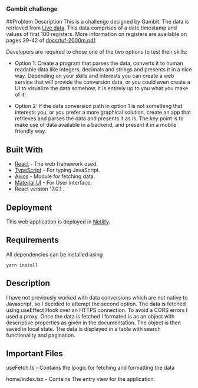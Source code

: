 ### Gambit challenge

##Problem Description
This is a challenge designed by Gambit. The data is retrieved from [Live data](http://tuftuf.gambitlabs.fi/feed.txt). This data comprises of a date timestamp and values of first 100 registers. More information on registers are available on pages 39-42 of [docs/tuf-2000m.pdf](https://github.com/gambit-labs/tuf-2000m/blob/master/docs/tuf-2000m.pdf).

Developers are required to chose one of the two options to test their skills:

- Option 1:
  Create a program that parses the data, converts it to human readable data like integers, decimals and strings and presents it in a nice way. Depending on your skills and interests you can create a web service that will provide the conversion data, or you could even create a UI to visualize the data somehow, it is entirely up to you what you make of it!

- Option 2:
  If the data conversion path in option 1 is not something that interests you, or you prefer a more graphical solution, create an app that retrieves and parses the data and presents it as is. The key point is to make use of data available in a backend, and present it in a mobile friendly way.

## Built With

- [React](https://reactjs.org/) - The web framework used.
- [TypeScript](https://www.typescriptlang.org/) - For typing JavaScript.
- [Axios](https://www.npmjs.com/package/axios) - Module for fetching data.
- [Material UI](https://d3js.org) - For User interface.
- React version 17.0.1 .

## Deployment

This web application is deployed in [Netlify](https://dominic-gambit-challenge.netlify.app/).

## Requirements

All dependencies can be installed using

```
yarn install
```

## Description

I have not previously worked with data conversions which are not native to Javascript, so I decided to attempt the second option. The data is fetched using useEffect Hook over an HTTPS connection. To avoid a CORS errors I used a proxy. Once the data is fetched I formated is as an object with descriptive properties as given in the documentation. The object is then saved in local state. The data is displayed in a table with search functionality and pagination.

## Important Files

useFetch.ts - Contains the lpogic for fetching and formatting the data

home/index.tsx - Contains The entry view for the application.
